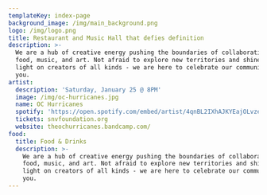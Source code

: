 ```yaml
---
templateKey: index-page
background_image: /img/main_background.png
logo: /img/logo.png
title: Restaurant and Music Hall that defies definition
description: >-
  We are a hub of creative energy pushing the boundaries of collaboration in
  food, music, and art. Not afraid to explore new territories and shine the
  light on creators of all kinds - we are here to celebrate our community with
  you.
artist:
  description: 'Saturday, January 25 @ 8PM'
  image: /img/oc-hurricanes.jpg
  name: OC Hurricanes
  spotify: 'https://open.spotify.com/embed/artist/4qnBL2IXhAJKYEajOLvzez'
  tickets: snvfoundation.org
  website: theochurricanes.bandcamp.com/
food:
  title: Food & Drinks
  description: >-
    We are a hub of creative energy pushing the boundaries of collaboration in
    food, music, and art. Not afraid to explore new territories and shine the
    light on creators of all kinds - we are here to celebrate our community with
    you.
---
```


